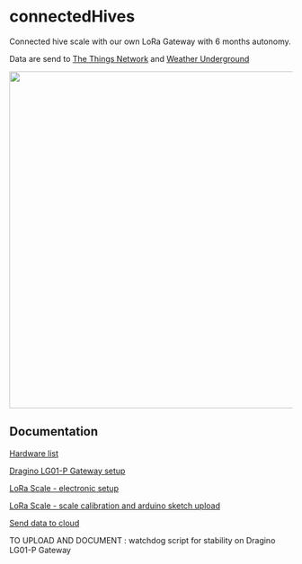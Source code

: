 # connectedHives
Connected hive scale with our own LoRa Gateway with 6 months autonomy.

Data are send to [The Things Network](https://www.thethingsnetwork.org/) and [Weather Underground](https://www.wunderground.com/weather/api)

<img src="https://raw.github.com/luigi1809/connectedHives/master/img/scale.jpg" width="600">

Documentation
--------------------
[Hardware list](https://github.com/luigi1809/connectedHives/blob/master/doc/hardware_list.md)

[Dragino LG01-P Gateway setup](https://github.com/luigi1809/connectedHives/blob/master/doc/gateway.md)

[LoRa Scale - electronic setup](https://github.com/luigi1809/connectedHives/blob/master/doc/lora_scale.md)

[LoRa Scale - scale calibration and arduino sketch upload](https://github.com/luigi1809/connectedHives/blob/master/doc/lora_scale.md)

[Send data to cloud](https://github.com/luigi1809/connectedHives/blob/master/doc/cloud.md)

TO UPLOAD AND DOCUMENT : watchdog script for stability on Dragino LG01-P Gateway 
